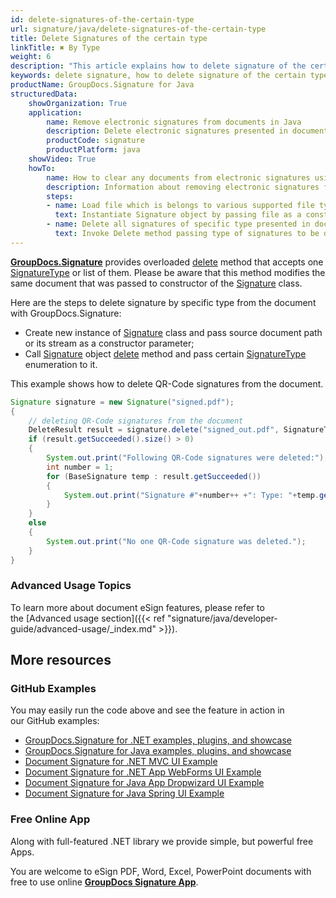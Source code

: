 ```yaml
---
id: delete-signatures-of-the-certain-type
url: signature/java/delete-signatures-of-the-certain-type
title: Delete Signatures of the certain type
linkTitle: ✖ By Type
weight: 6
description: "This article explains how to delete signature of the certain type with GroupDocs.Signature API."
keywords: delete signature, how to delete signature of the certain type
productName: GroupDocs.Signature for Java
structuredData:
    showOrganization: True
    application:    
        name: Remove electronic signatures from documents in Java    
        description: Delete electronic signatures presented in documents in convenient way with Java language and GroupDocs.Signature for Java APIs
        productCode: signature
        productPlatform: java 
    showVideo: True
    howTo:
        name: How to clear any documents from electronic signatures using Java 
        description: Information about removing electronic signatures from documents by Java
        steps:
        - name: Load file which is belongs to various supported file types
          text: Instantiate Signature object by passing file as a constructor parameter. You may provide either file path or file stream. 
        - name: Delete all signatures of specific type presented in document 
          text: Invoke Delete method passing type of signatures to be deleted.
---
```

[**GroupDocs.Signature**](https://products.groupdocs.com/signature/java) provides overloaded [delete](https://reference.groupdocs.com/signature/java/com.groupdocs.signature/Signature#delete(java.lang.String,%20int)) method that accepts one [SignatureType](https://reference.groupdocs.com/signature/java/com.groupdocs.signature.domain.enums/SignatureType) or list of them.
Please be aware that this method modifies the same document that was passed to constructor of the [Signature](https://reference.groupdocs.com/signature/java/com.groupdocs.signature/Signature) class.

Here are the steps to delete signature by specific type from the document with GroupDocs.Signature:

* Create new instance of [Signature](https://reference.groupdocs.com/signature/java/com.groupdocs.signature/Signature) class and pass source document path or its stream as a constructor parameter;
* Call [Signature](https://reference.groupdocs.com/signature/java/com.groupdocs.signature/Signature) object [delete](https://reference.groupdocs.com/signature/java/com.groupdocs.signature/Signature#delete(java.lang.String,%20int)) method and pass certain [SignatureType](https://reference.groupdocs.com/signature/java/com.groupdocs.signature.domain.enums/SignatureType) enumeration to it.

This example shows how to delete QR-Code signatures from the document.

```java
Signature signature = new Signature("signed.pdf");
{
	// deleting QR-Code signatures from the document
	DeleteResult result = signature.delete("signed_out.pdf", SignatureType.QrCode);
	if (result.getSucceeded().size() > 0)
	{
		System.out.print("Following QR-Code signatures were deleted:");
		int number = 1;
		for (BaseSignature temp : result.getSucceeded())
		{
			System.out.print("Signature #"+number++ +": Type: "+temp.getSignatureType()+" Id:"+temp.getSignatureId()+", Text: "+((QrCodeSignature)temp).getText());
		}
	}
	else
	{
		System.out.print("No one QR-Code signature was deleted.");
	}
}
```

### Advanced Usage Topics

To learn more about document eSign features, please refer to the [Advanced usage section]({{< ref "signature/java/developer-guide/advanced-usage/_index.md" >}}).

## More resources

### GitHub Examples

You may easily run the code above and see the feature in action in our GitHub examples:

* [GroupDocs.Signature for .NET examples, plugins, and showcase](https://github.com/groupdocs-signature/GroupDocs.Signature-for-.NET)
* [GroupDocs.Signature for Java examples, plugins, and showcase](https://github.com/groupdocs-signature/GroupDocs.Signature-for-Java)
* [Document Signature for .NET MVC UI Example](https://github.com/groupdocs-signature/GroupDocs.Signature-for-.NET-MVC)
* [Document Signature for .NET App WebForms UI Example](https://github.com/groupdocs-signature/GroupDocs.Signature-for-.NET-WebForms)
* [Document Signature for Java App Dropwizard UI Example](https://github.com/groupdocs-signature/GroupDocs.Signature-for-Java-Dropwizard)
* [Document Signature for Java Spring UI Example](https://github.com/groupdocs-signature/GroupDocs.Signature-for-Java-Spring)

### Free Online App

Along with full-featured .NET library we provide simple, but powerful free Apps.

You are welcome to eSign PDF, Word, Excel, PowerPoint documents with free to use online **[GroupDocs Signature App](https://products.groupdocs.app/signature)**.
